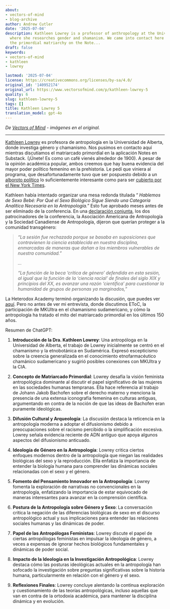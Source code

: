 ```yaml
---
about:
- vectors-of-mind
- blog-archive
author: Andrew Cutler
date: '2025-07-04'
description: Kathleen Lowrey is a professor of anthropology at the University of Alberta,
  where she researches gender and shamanism. We came into contact here while discussing
  the primordial matriarchy on the Note...
draft: false
keywords:
- vectors-of-mind
- kathleen
- lowrey

lastmod: '2025-07-04'
license: https://creativecommons.org/licenses/by-sa/4.0/
original_id: '140952174'
original_url: https://www.vectorsofmind.com/p/kathleen-lowrey-5
quality: 6
slug: kathleen-lowrey-5
tags: []
title: Kathleen Lowrey 5
translation_model: gpt-4o
---
```


*De [Vectors of Mind](https://www.vectorsofmind.com/p/kathleen-lowrey-5) - imágenes en el original.*

---

[Kathleen Lowrey](https://apps.ualberta.ca/directory/person/klowrey) es profesora de antropología en la Universidad de Alberta, donde investiga género y chamanismo. Nos pusimos en contacto aquí mientras discutíamos el matriarcado primordial en la aplicación Notes en Substack. (¡Únete! Es como un café vienés alrededor de 1900). A pesar de la opinión académica popular, ambos creemos que hay buena evidencia del mayor poder político femenino en la prehistoria. Le pedí que viniera al programa, que desafortunadamente tuvo que ser pospuesto debido a un [alboroto político](https://www.compactmag.com/article/how-anthropology-canceled-sex/) lo suficientemente interesante como para ser [cubierto por el New York Times](https://www.nytimes.com/2023/09/30/us/anthropology-panel-sex-binary-gender-kathleen-lowery.html).

Kathleen había intentado organizar una mesa redonda titulada “ _Hablemos de Sexo Bebé: Por Qué el Sexo Biológico Sigue Siendo una Categoría Analítica Necesaria en la Antropología.”_ Esto fue aprobado meses antes de ser eliminado de la conferencia. En una [declaración conjunta](https://americananthro.org/news/no-place-for-transphobia-in-anthropology-session-pulled-from-annual-meeting-program/), los dos patrocinadores de la conferencia, la Asociación Americana de Antropología y la Sociedad Canadiense de Antropología, dijeron que querían proteger a la comunidad transgénero:

> _“La sesión fue rechazada porque se basaba en suposiciones que contravienen la ciencia establecida en nuestra disciplina, enmarcadas de maneras que dañan a los miembros vulnerables de nuestra comunidad.”_
> 
>  _…_
> 
>  _“La función de la beca ‘crítica de género’ defendida en esta sesión, al igual que la función de la ‘ciencia racial’ de finales del siglo XIX y principios del XX, es avanzar una razón ‘científica’ para cuestionar la humanidad de grupos de personas ya marginados,”_

La Heterodox Academy terminó organizando la discusión, que puedes ver [aquí](https://www.youtube.com/watch?v=_i5gHhuLBpw). Pero no antes de ver mi entrevista, donde discutimos EToC, la participación de MKUltra en el chamanismo sudamericano, y cómo la antropología ha tratado el mito del matriarcado primordial en los últimos 150 años.

Resumen de ChatGPT:

  1. **Introducción de la Dra. Kathleen Lowrey**: Una antropóloga en la Universidad de Alberta, el trabajo de Lowrey inicialmente se centró en el chamanismo y la etnobotánica en Sudamérica. Expresó escepticismo sobre la creencia generalizada en el conocimiento etnofarmacéutico chamánico sudamericano y sugirió posibles conexiones con MKUltra y la CIA.

  2. **Concepto de Matriarcado Primordial**: Lowrey desafía la visión feminista antropológica dominante al discutir el papel significativo de las mujeres en las sociedades humanas tempranas. Ella hace referencia al trabajo de Johann Jakob Bachofen sobre el derecho materno y menciona la presencia de una extensa iconografía femenina en culturas antiguas, argumentando en contra de la noción de que las ideas de Bachofen eran puramente ideológicas.

  3. **Difusión Cultural y Arqueología**: La discusión destaca la reticencia en la antropología moderna a adoptar el difusionismo debido a preocupaciones sobre el racismo percibido o la simplificación excesiva. Lowrey señala evidencia reciente de ADN antiguo que apoya algunos aspectos del difusionismo anticuado.

  4. **Ideología de Género en la Antropología**: Lowrey critica ciertos enfoques modernos dentro de la antropología que niegan las realidades biológicas del sexo y la reproducción. Ella enfatiza la importancia de entender la biología humana para comprender las dinámicas sociales relacionadas con el sexo y el género.

  5. **Fomento del Pensamiento Innovador en la Antropología**: Lowrey fomenta la exploración de narrativas no convencionales en la antropología, enfatizando la importancia de estar equivocado de maneras interesantes para avanzar en la comprensión científica.

  6. **Postura de la Antropología sobre Género y Sexo**: La conversación critica la negación de las diferencias biológicas de sexo en el discurso antropológico actual y sus implicaciones para entender las relaciones sociales humanas y las dinámicas de poder.

  7. **Papel de las Antropólogas Feministas**: Lowrey discute el papel de ciertas antropólogas feministas en impulsar la ideología de género, a veces a expensas de ignorar hechos biológicos fundamentales y dinámicas de poder social.

  8. **Impacto de la Ideología en la Investigación Antropológica**: Lowrey destaca cómo las posturas ideológicas actuales en la antropología han sofocado la investigación sobre preguntas significativas sobre la historia humana, particularmente en relación con el género y el sexo.

  9. **Reflexiones Finales**: Lowrey concluye alentando la continua exploración y cuestionamiento de las teorías antropológicas, incluso aquellas que van en contra de la ortodoxia académica, para mantener la disciplina dinámica y en evolución.